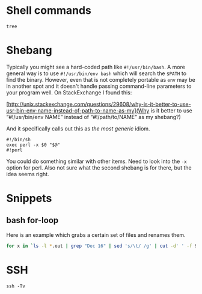# Shell commands
`tree`

# Shebang

Typically you might see a hard-coded path like `#!/usr/bin/bash`. A
more general way is to use `#!/usr/bin/env bash` which will search the
`$PATH` to find the binary. However, even that is not completely
portable as `env` may be in another spot and it doesn't handle passing
command-line parameters to your program well. On StackExchange I found
this:

[http://unix.stackexchange.com/questions/29608/why-is-it-better-to-use-usr-bin-env-name-instead-of-path-to-name-as-my](Why is it better to use “#!/usr/bin/env NAME” instead of “#!/path/to/NAME” as my shebang?)

And it specifically calls out this as *the most generic* idiom.

~~~
#!/bin/sh
exec perl -x $0 "$@"
#!perl
~~~

You could do something similar with other items. Need to look into the
`-x` option for perl. Also not sure what the second shebang is for
there, but the idea seems right.


# Snippets

## bash for-loop

Here is an example which grabs a certain set of files and renames them.

```bash
for x in `ls -l *.out | grep "Dec 16" | sed 's/\t/ /g' | cut -d' ' -f 9`; do cp $x "$x.faster"; done
```

# SSH
`ssh -Tv`

